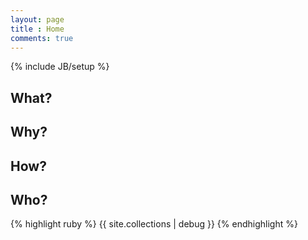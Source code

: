 ```yaml
---
layout: page
title : Home
comments: true
---
```

{% include JB/setup %}

## What?

## Why?

## How?

## Who?

{% highlight ruby %}
{{ site.collections | debug }}
{% endhighlight %}